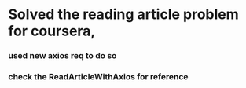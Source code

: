 # Solved the reading article problem for coursera,

### used new axios req to do so 
### check the ReadArticleWithAxios for reference
